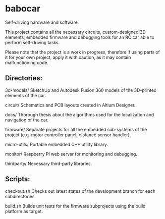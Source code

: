 # babocar
Self-driving hardware and software.

This project contains all the necessary circuits, custom-designed 3D elements, embedded firmware and debugging tools for an RC car able to perform self-driving tasks.

Please note that the project is a work in progress, therefore if using parts of it for your own project, apply it with caution, as it may contain malfunctioning code.

## Directories:

3d-models/
SketchUp and Autodesk Fusion 360 models of the 3D-printed elements of the car.

circuit/
Schematics and PCB layouts created in Altium Designer.

docs/
Thorough thesis about the algorithms used for the localization and navigation of the car.

firmware/
Separate projects for all the embedded sub-systems of the project (e.g. motor controller panel, distance sensor handler).

micro-utils/
Portable embedded C++ utility library.

monitor/
Raspberry Pi web server for monitoring and debugging.

thirdparty/
Necessary third-party libraries.

## Scripts:

checkout.sh
Checks out latest states of the development branch for each subdirectories.

build.sh
Builds unit tests for the firmware subprojects using the build platform as target.